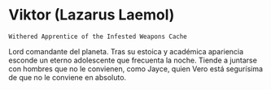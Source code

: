 # Viktor (Lazarus Laemol)

`Withered Apprentice of the Infested Weapons Cache`

Lord comandante del planeta. Tras su estoica y académica apariencia esconde un eterno adolescente que frecuenta la noche. Tiende a juntarse con hombres que no le convienen, como Jayce, quien Vero está segurísima de que no le conviene en absoluto.